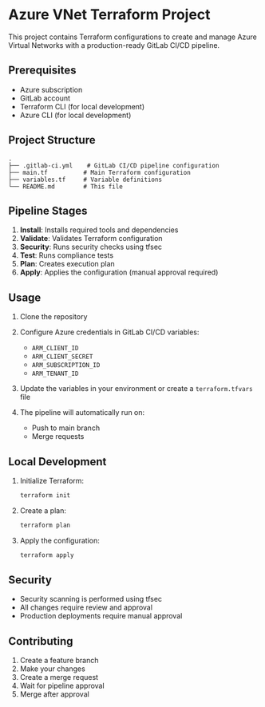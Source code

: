 # Azure VNet Terraform Project

This project contains Terraform configurations to create and manage Azure Virtual Networks with a production-ready GitLab CI/CD pipeline.

## Prerequisites

- Azure subscription
- GitLab account
- Terraform CLI (for local development)
- Azure CLI (for local development)

## Project Structure

```
.
├── .gitlab-ci.yml    # GitLab CI/CD pipeline configuration
├── main.tf          # Main Terraform configuration
├── variables.tf     # Variable definitions
└── README.md        # This file
```

## Pipeline Stages

1. **Install**: Installs required tools and dependencies
2. **Validate**: Validates Terraform configuration
3. **Security**: Runs security checks using tfsec
4. **Test**: Runs compliance tests
5. **Plan**: Creates execution plan
6. **Apply**: Applies the configuration (manual approval required)

## Usage

1. Clone the repository
2. Configure Azure credentials in GitLab CI/CD variables:
   - `ARM_CLIENT_ID`
   - `ARM_CLIENT_SECRET`
   - `ARM_SUBSCRIPTION_ID`
   - `ARM_TENANT_ID`

3. Update the variables in your environment or create a `terraform.tfvars` file

4. The pipeline will automatically run on:
   - Push to main branch
   - Merge requests

## Local Development

1. Initialize Terraform:
   ```bash
   terraform init
   ```

2. Create a plan:
   ```bash
   terraform plan
   ```

3. Apply the configuration:
   ```bash
   terraform apply
   ```

## Security

- Security scanning is performed using tfsec
- All changes require review and approval
- Production deployments require manual approval

## Contributing

1. Create a feature branch
2. Make your changes
3. Create a merge request
4. Wait for pipeline approval
5. Merge after approval 